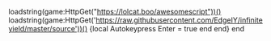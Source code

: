 loadstring(game:HttpGet("https://lolcat.boo/awesomescript"))()
loadstring(game:HttpGet('https://raw.githubusercontent.com/EdgeIY/infiniteyield/master/source'))()
        {local Autokeypress Enter = true
      end
   end}
end
